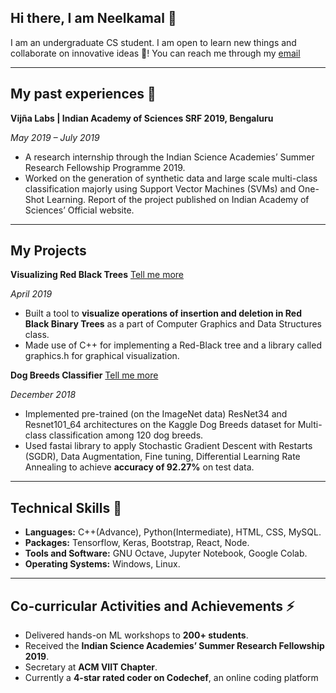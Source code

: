 ## Hi there, I am Neelkamal 👋

I am an undergraduate CS student. I am open to learn new things and collaborate on innovative ideas 👯!
You can reach me through my [email](mailto:neelkamal.17u131@viit.ac.in)

----------------
## My past experiences 🔭
**Vijña Labs | Indian Academy of Sciences SRF 2019, Bengaluru**

*May 2019 – July 2019*
* A research internship through the Indian Science Academies’ Summer Research Fellowship Programme 2019.
* Worked on the generation of synthetic data and large scale multi-class classification majorly using Support Vector Machines (SVMs) and One-Shot Learning. Report of the project published on Indian Academy of Sciences’ Official website. 
-------------------------
## My Projects
**Visualizing Red Black Trees** [ Tell me more ](https://github.com/neelkamalsb/SDproject)

*April 2019*
* Built a tool to **visualize operations of insertion and deletion in Red Black Binary Trees** as a part of Computer Graphics and Data Structures class.
* Made use of C++ for implementing a Red-Black tree and a library called graphics.h for graphical visualization.

**Dog Breeds Classifier** [ Tell me more ](https://github.com/neelkamalsb/DeepLearningWithFastai)

*December 2018*
* Implemented pre-trained (on the ImageNet data) ResNet34 and Resnet101_64 architectures on the Kaggle Dog Breeds dataset for Multi-class classification among 120 dog breeds.
* Used fastai library to apply Stochastic Gradient Descent with Restarts (SGDR), Data Augmentation, Fine tuning, Differential Learning Rate Annealing to achieve **accuracy of 92.27%** on test data.

---------------------
## Technical Skills 🌱
* **Languages:** C++(Advance), Python(Intermediate), HTML, CSS, MySQL.
* **Packages:** Tensorflow, Keras, Bootstrap, React, Node.
* **Tools and Software:** GNU Octave, Jupyter Notebook, Google Colab.
* **Operating Systems:** Windows, Linux.
----------------------

## Co-curricular Activities and Achievements ⚡
* Delivered hands-on ML workshops to **200+ students**.
* Received the **Indian Science Academies’ Summer Research Fellowship 2019**.
* Secretary at **ACM VIIT Chapter**.
* Currently a **4-star rated coder on Codechef**, an online coding platform
<!--
**neelkamalsb/neelkamalsb** is a ✨ _special_ ✨ repository because its `README.md` (this file) appears on your GitHub profile.

Here are some ideas to get you started:

- 🔭 I’m currently working on ...
- 🌱 I’m currently learning ...
- 👯 I’m looking to collaborate on ...
- 🤔 I’m looking for help with ...
- 💬 Ask me about ...
- 📫 How to reach me: ...
- 😄 Pronouns: ...
- ⚡ Fun fact: ...
-->
